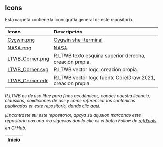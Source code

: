 ## Icons

Esta carpeta contiene la iconografía general de este repositorio.

| Icono                                                                                    | Descripción                                                 |
|:-----------------------------------------------------------------------------------------|:------------------------------------------------------------|
| [Cygwin.png](https://www.pngwing.com/)                                                   | [Cygwin shell terminal](https://www.cygwin.com/)            |
| [NASA.png](https://www.pngwing.com/)                                                     | [NASA](https://www.nasa.gov/)                               |
| [LTWB_Corner.png](https://github.com/rcfdtools/R.LTWB/blob/main/.icons/LTWB_Corner.png)  | R.LTWB texto esquina superior derecha, creación propia.     |
| [LTWB_Corner.svg](https://github.com/rcfdtools/R.LTWB/blob/main/.icons/R.LTWB.svg)       | R.LTWB vector logo, creación propia.                        |
| [LTWB_Corner.cdr](https://github.com/rcfdtools/R.LTWB/blob/main/.icons/R.LTWB.cdr)       | R.LTWB vector logo fuente CorelDraw 2021, creación propia.  |


_R.LTWB es de uso libre para fines académicos, conoce nuestra licencia, cláusulas, condiciones de uso y como referenciar los contenidos publicados en este repositorio, dando [clic aquí](https://github.com/rcfdtools/R.LTWB/wiki/License)._

_¡Encontraste útil este repositorio!, apoya su difusión marcando este repositorio con una ⭐ o síguenos dando clic en el botón Follow de [rcfdtools](https://github.com/rcfdtools) en GitHub._

| [Inicio](https://github.com/rcfdtools/R.LTWB/wiki) |
|----------------------------------------------------|
